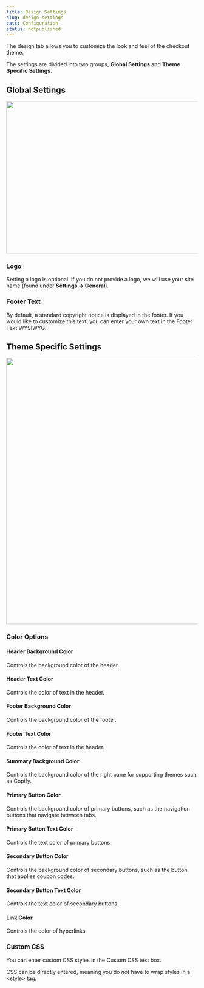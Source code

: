 ```yaml
---
title: Design Settings
slug: design-settings
cats: Configuration
status: notpublished
---
```



  <p>
    The design tab allows you to customize the look and feel of the checkout theme.
  </p>
  <p>
    The settings are divided into two groups, <strong>Global Settings</strong> and <strong>Theme Specific Settings</strong>.
  </p>
  <h2>
    Global Settings
  </h2>
  <p>
    <img class="alignnone size-full wp-image-1570" src="https://www.checkoutwc.com/wp-content/uploads/2017/12/Screenshot-2018-11-01-10.27.13.png" alt="" width="953" height="401" />
  </p>
  <h3>
    Logo
  </h3>
  <p>
    Setting a logo is optional. If you do not provide a logo, we will use your site name (found under <strong>Settings -&gt; General</strong>).&nbsp;
  </p>
  <h3>
    Footer Text
  </h3>
  <p>
    By default, a standard copyright notice is displayed in the footer. If you would like to customize this text, you can enter your own text in the Footer Text WYSIWYG.&nbsp;
  </p>
  <h2>
    Theme Specific Settings
  </h2>
  <p>
    <img class="alignnone size-full wp-image-1573" src="https://www.checkoutwc.com/wp-content/uploads/2017/12/Screenshot-2018-11-01-10.32.19.png" alt="" width="845" height="701" />
  </p>
  <h3>
    Color Options
  </h3>
  <h4>
    Header Background Color
  </h4>
  <p>
    Controls the background color of the header.
  </p>
  <h4>
    Header Text Color
  </h4>
  <p>
    Controls the color of text in the header.
  </p>
  <h4>
    Footer Background Color
  </h4>
  <p>
    Controls the background color of the footer.
  </p>
  <h4>
    Footer Text Color
  </h4>
  <p>
    Controls the color of text in the header.
  </p>
  <h4>
    Summary Background Color
  </h4>
  <p>
    Controls the background color of the right pane for supporting themes such as Copify.&nbsp;
  </p>
  <h4>
    Primary Button Color
  </h4>
  <p>
    Controls the background color of primary buttons, such as the navigation buttons that navigate between tabs.
  </p>
  <h4>
    Primary Button Text Color
  </h4>
  <p>
    Controls the text color of primary buttons.
  </p>
  <h4>
    Secondary Button Color
  </h4>
  <p>
    Controls the background color of secondary buttons, such as the button that applies coupon codes.
  </p>
  <h4>
    Secondary Button Text Color
  </h4>
  <p>
    Controls the text color of secondary buttons.
  </p>
  <h4>
    Link Color
  </h4>
  <p>
    Controls the color of hyperlinks.
  </p>
  <h3>
    Custom CSS
  </h3>
  <p>
    You can enter custom CSS styles in the Custom CSS text box.
  </p>
  <p>
    CSS can be directly entered, meaning you do <em>not</em> have to wrap styles in a &lt;style&gt; tag.&nbsp;
  </p>
